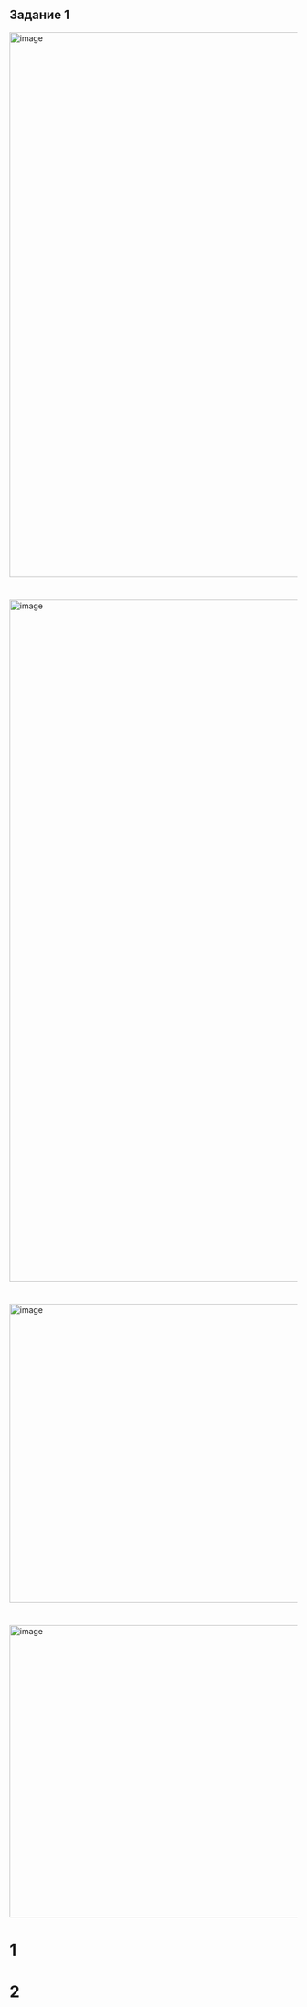 ## Задание 1


<img width="955" alt="image" src="https://github.com/Grisha1232/DB/assets/58052549/5e12c01b-95fe-4b84-9470-69bfc18d90f4">

#

<img width="1194" alt="image" src="https://github.com/Grisha1232/DB/assets/58052549/33471b21-52fc-4d0a-8e2f-c6f6c0c5f50c">

#

<img width="524" alt="image" src="https://github.com/Grisha1232/DB/assets/58052549/b71e457f-1349-4eee-a16c-687d6c574316">

#

<img width="512" alt="image" src="https://github.com/Grisha1232/DB/assets/58052549/38d4fe58-91e2-4cfa-9c0e-8e6b738c4ef2">

# 1

# 2
